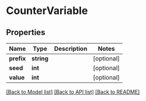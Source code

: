 # CounterVariable

## Properties
Name | Type | Description | Notes
------------ | ------------- | ------------- | -------------
**prefix** | **string** |  | [optional] 
**seed** | **int** |  | [optional] 
**value** | **int** |  | [optional] 

[[Back to Model list]](../README.md#documentation-for-models) [[Back to API list]](../README.md#documentation-for-api-endpoints) [[Back to README]](../README.md)


